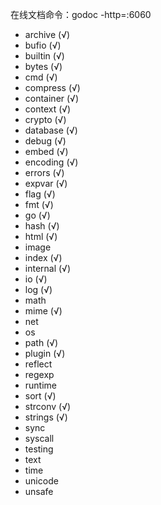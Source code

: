 在线文档命令：godoc -http=:6060

* archive (√)
* bufio (√)
* builtin (√)
* bytes (√)
* cmd (√)
* compress (√)
* container (√)
* context (√)
* crypto (√)
* database (√)
* debug (√)
* embed (√)
* encoding (√)
* errors (√)
* expvar (√)
* flag (√)
* fmt (√)
* go (√)
* hash (√)
* html (√)
* image
* index (√)
* internal (√)
* io (√)
* log (√)
* math
* mime (√)
* net
* os
* path (√)
* plugin (√)
* reflect
* regexp
* runtime
* sort (√)
* strconv (√)
* strings (√)
* sync
* syscall
* testing
* text
* time
* unicode
* unsafe